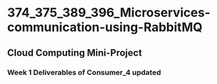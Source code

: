 # 374_375_389_396_Microservices-communication-using-RabbitMQ
## Cloud Computing Mini-Project

### Week 1 Deliverables of Consumer_4 updated